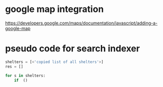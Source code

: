 # google map integration
https://developers.google.com/maps/documentation/javascript/adding-a-google-map

# pseudo code for search indexer
```python
shelters = [<'copied list of all shelters'>]
res = []

for s in shelters:
    if  ()
```